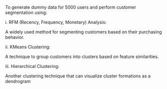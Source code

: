 To generate dummy data for 5000 users and perform customer segmentation using:

i. RFM (Recency, Frequency, Monetary) Analysis:

A widely used method for segmenting customers based on their purchasing behavior.

ii. KMeans Clustering:

A technique to group customers into clusters based on feature similarities.

iii. Hierarchical Clustering:

Another clustering technique that can visualize cluster formations as a dendrogram
